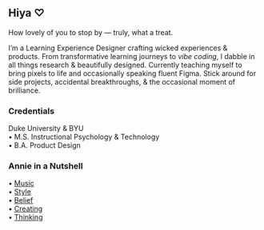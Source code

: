 ## Hiya ♡

How lovely of you to stop by — truly, what a treat.

I’m a Learning Experience Designer crafting wicked experiences & products. From transformative learning journeys to *vibe coding*, I dabble in all things research & beautifully designed. Currently teaching myself to bring pixels to life and occasionally speaking fluent Figma. Stick around for side projects, accidental breakthroughs, & the occasional moment of brilliance.

### Credentials
Duke University & BYU  
• M.S. Instructional Psychology & Technology  
• B.A. Product Design

### Annie in a Nutshell  
• [Music](https://open.spotify.com/playlist/7DXIncNeTBFUwMsNEOO0ie?si=188ab0ace79f4b12)  
• [Style](https://www.pinterest.com/anniekielebellbrown/fashion/)  
• [Belief](https://www.churchofjesuschrist.org/?lang=eng)  
• [Creating](https://anniekielebrown.webflow.io/)  
• [Thinking](https://substack.com/@anniekielebrown?utm_campaign=profile&utm_medium=profile-page)
